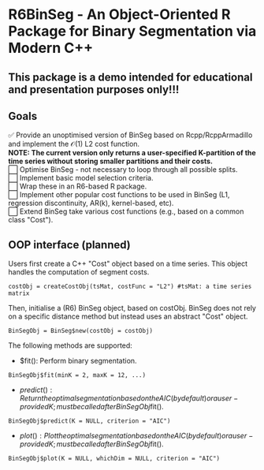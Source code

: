 # R6BinSeg - An Object-Oriented R Package for Binary Segmentation via Modern C++

## This package is a demo intended for educational and presentation purposes only!!!

## Goals

✅ Provide an unoptimised version of BinSeg based on Rcpp/RcppArmadillo and implement the $\mathcal{O}(1)$ L2 cost function.  
**NOTE: The current version only returns a user-specified K-partition of the time series without storing smaller partitions and their costs.**   
⬜ Optimise BinSeg - not necessary to loop through all possible splits.  
⬜ Implement basic model selection criteria.  
⬜ Wrap these in an R6-based R package.  
⬜ Implement other popular cost functions to be used in BinSeg (L1, regression discontinuity, AR(k), kernel-based, etc).  
⬜ Extend BinSeg take various cost functions (e.g., based on a common class "Cost").  

## OOP interface (planned)

Users first create a C++ "Cost" object based on a time series. This object handles the computation of segment costs. 

```
costObj = createCostObj(tsMat, costFunc = "L2") #tsMat: a time series matrix
```
Then, initialise a (R6) BinSeg object, based on costObj. BinSeg does not rely on a specific distance method but instead uses an abstract "Cost" object.
```
BinSegObj = BinSeg$new(costObj = costObj)
```
The following methods are supported:

- $fit(): Perform binary segmentation.
```
BinSegObj$fit(minK = 2, maxK = 12, ...) 
```
- $predict(): Return the optimal segmentation based on the AIC (by default) or a user-provided K; must be called after BinSegObj$fit().
```
BinSegObj$predict(K = NULL, criterion = "AIC")
```
- $plot(): Plot the optimal segmentation based on the AIC (by default) or a user-provided K; must be called after BinSegObj$fit().
```
BinSegObj$plot(K = NULL, whichDim = NULL, criterion = "AIC") 
```
